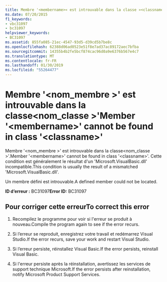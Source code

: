 ```yaml
---
title: Membre '<membername>« est introuvable dans la classe »<classname>'
ms.date: 07/20/2015
f1_keywords:
- vbc31097
- bc31097
helpviewer_keywords:
- BC31097
ms.assetid: 855fa085-21ec-4547-93d5-d39cd5b7be8c
ms.openlocfilehash: 62388d06ad0523e51f8e7ad37ac89172aec7bfba
ms.sourcegitcommit: 14355b4b2fe5bcf874cac96d0a9e6376b567e4c7
ms.translationtype: MT
ms.contentlocale: fr-FR
ms.lasthandoff: 01/30/2019
ms.locfileid: "55264477"
---
```

# <a name="member-membername-cannot-be-found-in-class-classname"></a><span data-ttu-id="549e1-102">Membre '\<nom_membre >' est introuvable dans la classe\<nom_classe >'</span><span class="sxs-lookup"><span data-stu-id="549e1-102">Member '\<membername>' cannot be found in class '\<classname>'</span></span>
<span data-ttu-id="549e1-103">Membre '\<nom_membre >' est introuvable dans la classe\<nom_classe >'.</span><span class="sxs-lookup"><span data-stu-id="549e1-103">Member '\<membername>' cannot be found in class '\<classname>'.</span></span> <span data-ttu-id="549e1-104">Cette condition est généralement le résultat d'un 'Microsoft.VisualBasic.dll' incompatible.</span><span class="sxs-lookup"><span data-stu-id="549e1-104">This condition is usually the result of a mismatched 'Microsoft.VisualBasic.dll'.</span></span>  
  
 <span data-ttu-id="549e1-105">Un membre défini est introuvable.</span><span class="sxs-lookup"><span data-stu-id="549e1-105">A defined member could not be located.</span></span>  
  
 <span data-ttu-id="549e1-106">**ID d’erreur :** BC31097</span><span class="sxs-lookup"><span data-stu-id="549e1-106">**Error ID:** BC31097</span></span>  
  
## <a name="to-correct-this-error"></a><span data-ttu-id="549e1-107">Pour corriger cette erreur</span><span class="sxs-lookup"><span data-stu-id="549e1-107">To correct this error</span></span>  
  
1.  <span data-ttu-id="549e1-108">Recompilez le programme pour voir si l'erreur se produit à nouveau.</span><span class="sxs-lookup"><span data-stu-id="549e1-108">Compile the program again to see if the error recurs.</span></span>  
  
2.  <span data-ttu-id="549e1-109">Si l’erreur se reproduit, enregistrez votre travail et redémarrez Visual Studio.</span><span class="sxs-lookup"><span data-stu-id="549e1-109">If the error recurs, save your work and restart Visual Studio.</span></span>  
  
3.  <span data-ttu-id="549e1-110">Si l’erreur persiste, réinstallez Visual Basic.</span><span class="sxs-lookup"><span data-stu-id="549e1-110">If the error persists, reinstall Visual Basic.</span></span>  
  
4.  <span data-ttu-id="549e1-111">Si l'erreur persiste après la réinstallation, avertissez les services de support technique Microsoft.</span><span class="sxs-lookup"><span data-stu-id="549e1-111">If the error persists after reinstallation, notify Microsoft Product Support Services.</span></span>  
  


